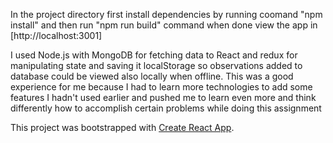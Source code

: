In the project directory first install dependencies by running coomand "npm install" and then run "npm run build" command
when done view the app in [http://localhost:3001]

I used Node.js with MongoDB for fetching data to React and redux for manipulating state and saving it localStorage so observations added to database could be viewed also locally when offline.
This was a good experience for me because I had to learn more technologies to add some features I hadn't used earlier and pushed me to learn even more and think differently how to accomplish certain problems while doing this assignment

This project was bootstrapped with [Create React App](https://github.com/facebook/create-react-app).
